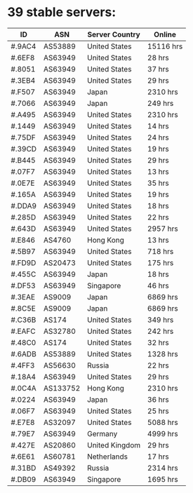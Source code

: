 # 39 stable servers:

| ID | ASN | Server Country | Online |
| ------ | ------ | ------ | ------ |
| #.9AC4 | AS53889 | United States | 15116 hrs |
| #.6EF8 | AS63949 | United States | 28 hrs |
| #.8051 | AS63949 | United States | 37 hrs |
| #.3EB4 | AS63949 | United States | 29 hrs |
| #.F507 | AS63949 | Japan | 2310 hrs |
| #.7066 | AS63949 | Japan | 249 hrs |
| #.A495 | AS63949 | United States | 2310 hrs |
| #.1449 | AS63949 | United States | 14 hrs |
| #.75DF | AS63949 | United States | 24 hrs |
| #.39CD | AS63949 | United States | 19 hrs |
| #.B445 | AS63949 | United States | 29 hrs |
| #.07F7 | AS63949 | United States | 13 hrs |
| #.0E7E | AS63949 | United States | 35 hrs |
| #.165A | AS63949 | United States | 19 hrs |
| #.DDA9 | AS63949 | United States | 18 hrs |
| #.285D | AS63949 | United States | 22 hrs |
| #.643D | AS63949 | United States | 2957 hrs |
| #.E846 | AS4760 | Hong Kong | 13 hrs |
| #.5B97 | AS63949 | United States | 718 hrs |
| #.FD9D | AS20473 | United States | 175 hrs |
| #.455C | AS63949 | Japan | 18 hrs |
| #.DF53 | AS63949 | Singapore | 46 hrs |
| #.3EAE | AS9009 | Japan | 6869 hrs |
| #.8C5E | AS9009 | Japan | 6869 hrs |
| #.C36B | AS174 | United States | 349 hrs |
| #.EAFC | AS32780 | United States | 242 hrs |
| #.48C0 | AS174 | United States | 32 hrs |
| #.6ADB | AS53889 | United States | 1328 hrs |
| #.4FF3 | AS56630 | Russia | 22 hrs |
| #.18A4 | AS63949 | United States | 29 hrs |
| #.0C4A | AS133752 | Hong Kong | 2310 hrs |
| #.0224 | AS63949 | Japan | 36 hrs |
| #.06F7 | AS63949 | United States | 25 hrs |
| #.E7E8 | AS32097 | United States | 5088 hrs |
| #.79E7 | AS63949 | Germany | 4999 hrs |
| #.427E | AS20860 | United Kingdom | 29 hrs |
| #.6E61 | AS60781 | Netherlands | 17 hrs |
| #.31BD | AS49392 | Russia | 2314 hrs |
| #.DB09 | AS63949 | Singapore | 1695 hrs |

